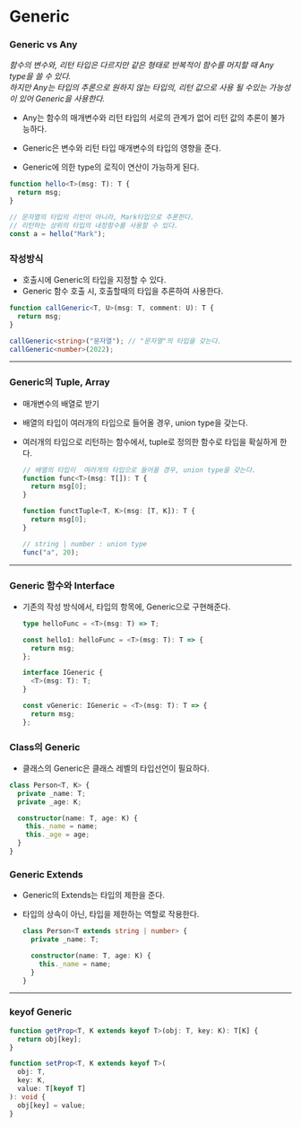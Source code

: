 # Generic

### Generic vs Any

_함수의 변수와, 리턴 타입은 다르지만 같은 형태로 반복적이 함수를 머지할 때 Any type을 쓸 수 있다._  
_하지만 Any는 타입의 추론으로 원하지 않는 타입의, 리턴 값으로 사용 될 수있는 가능성이 있어 Generic을 사용한다._

- Any는 함수의 매개변수와 리턴 타입의 서로의 관계가 없어 리턴 값의 추론이 불가능하다.

- Generic은 변수와 리턴 타입 매개변수의 타입의 영향을 준다.
- Generic에 의한 type의 로직이 연산이 가능하게 된다.

```ts
function hello<T>(msg: T): T {
  return msg;
}

// 문자열의 타입의 리턴이 아니라, Mark타입으로 추론한다.
// 리턴하는 상위의 타입의 내장함수를 사용할 수 있다.
const a = hello("Mark");
```

### 작성방식

- 호출시에 Generic의 타입을 지정할 수 있다.
- Generic 함수 호출 시, 호출할때의 타입을 추론하여 사용한다.

```ts
function callGeneric<T, U>(msg: T, comment: U): T {
  return msg;
}

callGeneric<string>("문자열"); // "문자열"의 타입을 갖는다.
callGeneric<number>(2022);
```

---

### Generic의 Tuple, Array

- 매개변수의 배열로 받기
- 배열의 타입이 여러개의 타입으로 들어올 경우, union type을 갖는다.
- 여러개의 타입으로 리턴하는 함수에서, tuple로 정의한 함수로 타입을 확실하게 한다.

  ```js
  // 배열의 타입이  여러개의 타입으로 들어올 경우, union type을 갖는다.
  function func<T>(msg: T[]): T {
    return msg[0];
  }

  function functTuple<T, K>(msg: [T, K]): T {
    return msg[0];
  }

  // string | number : union type
  func("a", 20);
  ```

---

### Generic 함수와 Interface

- 기존의 작성 방식에서, 타입의 항목에, Generic으로 구현해준다.

  ```ts
  type helloFunc = <T>(msg: T) => T;

  const hello1: helloFunc = <T>(msg: T): T => {
    return msg;
  };

  interface IGeneric {
    <T>(msg: T): T;
  }

  const vGeneric: IGeneric = <T>(msg: T): T => {
    return msg;
  };
  ```

### Class의 Generic

- 클래스의 Generic은 클래스 레벨의 타입선언이 필요하다.

```ts
class Person<T, K> {
  private _name: T;
  private _age: K;

  constructor(name: T, age: K) {
    this._name = name;
    this._age = age;
  }
}
```

### Generic Extends

- Generic의 Extends는 타입의 제한을 준다.
- 타입의 상속이 아닌, 타입을 제한하는 역할로 작용한다.

  ```ts
  class Person<T extends string | number> {
    private _name: T;

    constructor(name: T, age: K) {
      this._name = name;
    }
  }
  ```

---

### keyof Generic

```ts
function getProp<T, K extends keyof T>(obj: T, key: K): T[K] {
  return obj[key];
}

function setProp<T, K extends keyof T>(
  obj: T,
  key: K,
  value: T[keyof T]
): void {
  obj[key] = value;
}
```
